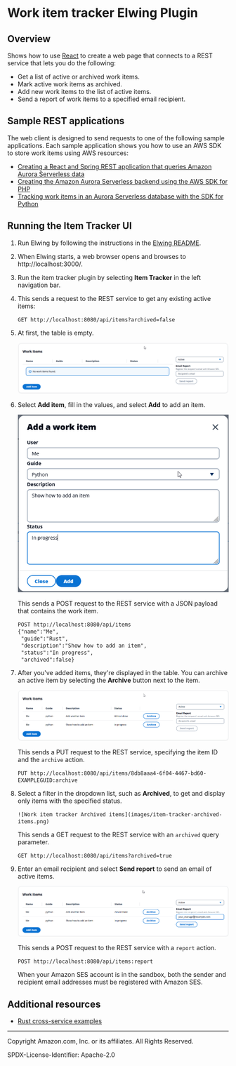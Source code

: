 # Work item tracker Elwing Plugin

## Overview

Shows how to use [React](https://reactjs.org/) to create a web page that connects to a REST service that lets you do the following:

- Get a list of active or archived work items.
- Mark active work items as archived.
- Add new work items to the list of active items.
- Send a report of work items to a specified email recipient.

## Sample REST applications

The web client is designed to send requests to one of the following sample applications.
Each sample application shows you how to use an AWS SDK to store work items using AWS
resources:

- [Creating a React and Spring REST application that queries Amazon Aurora Serverless data](/javav2/usecases/Creating_Spring_RDS_%20Rest)
- [Creating the Amazon Aurora Serverless backend using the AWS SDK for PHP](/php/cross_service/aurora_item_tracker)
- [Tracking work items in an Aurora Serverless database with the SDK for Python](/python/cross_service/aurora_item_tracker)

## Running the Item Tracker UI

1.  Run Elwing by following the instructions in the [Elwing README](/resources/clients/react/elwing/README.md).
1.  When Elwing starts, a web browser opens and browses to http://localhost:3000/.
1.  Run the item tracker plugin by selecting **Item Tracker** in the left navigation bar.
1.  This sends a request to the REST service to get any existing active items:
    ```
    GET http://localhost:8080/api/items?archived=false
    ```
1.  At first, the table is empty.

    ![Work item tracker](images/item-tracker-start.png)

1.  Select **Add item**, fill in the values, and select **Add** to add an item.

    ![Add item](images/item-tracker-add-item.png)

    This sends a POST request to the REST service with a JSON payload that contains the
    work item.

    ```
    POST http://localhost:8080/api/items
    {"name":"Me",
     "guide":"Rust",
     "description":"Show how to add an item",
     "status":"In progress",
     "archived":false}
    ```

1.  After you've added items, they're displayed in the table. You can archive an active
    item by selecting the **Archive** button next to the item.

    ![Work item tracker with items](images/item-tracker-all-items.png)

    This sends a PUT request to the REST service, specifying the item ID and the
    `archive` action.

    ```
    PUT http://localhost:8080/api/items/8db8aaa4-6f04-4467-bd60-EXAMPLEGUID:archive
    ```

1.  Select a filter in the dropdown list, such as **Archived**, to get and display
    only items with the specified status.

        ![Work item tracker Archived items](images/item-tracker-archived-items.png)

    This sends a GET request to the REST service with an `archived` query parameter.

    ```
    GET http://localhost:8080/api/items?archived=true
    ```

1.  Enter an email recipient and select **Send report** to send an email of active items.

    ![Work item tracker send report](images/item-tracker-send-report.png)

    This sends a POST request to the REST service with a `report` action.

    ```
    POST http://localhost:8080/api/items:report
    ```

    When your Amazon SES account is in the sandbox, both the sender and recipient
    email addresses must be registered with Amazon SES.

## Additional resources

<!--
- [.NET cross-service examples](/dotnetv3/cross-service/README.md)
- [Go cross-service examples](/gov2/cross_service)
- [JavaScript cross-service examples](/javascriptv3/example_code/cross-services)
- [Java cross-service examples](/javav2/usecases)
- [Kotlin cross-service examples](/kotlin/usecases/Readme.md)
- [Python cross-service examples](/python/cross_service/README.md)
-->

- [Rust cross-service examples](/rust_dev_preview/cross_service/rest_ses/README.md)

---

Copyright Amazon.com, Inc. or its affiliates. All Rights Reserved.

SPDX-License-Identifier: Apache-2.0
